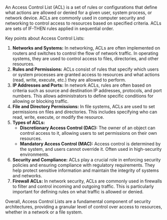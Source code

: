 An Access Control List (ACL) is a set of rules or configurations that define what actions are allowed or denied for a given user, system process, or network device. ACLs are commonly used in computer security and networking to control access to resources based on specified criteria. ACLs are sets of IF-THEN rules applied in sequential order.

Key points about Access Control Lists:

1. **Networks and Systems:** In networking, ACLs are often implemented on routers and switches to control the flow of network traffic. In operating systems, they are used to control access to files, directories, and other resources.
2. **Rules and Permissions:** ACLs consist of rules that specify which users or system processes are granted access to resources and what actions (read, write, execute, etc.) they are allowed to perform.
3. **IP Addresses and Ports:** In network ACLs, rules are often based on criteria such as source and destination IP addresses, protocols, and port numbers. This allows administrators to define specific conditions for allowing or blocking traffic.
4. **File and Directory Permissions:** In file systems, ACLs are used to set permissions on files and directories. This includes specifying who can read, write, execute, or modify the resource.
5. **Types of ACLs:**
    - **Discretionary Access Control (DAC):** The owner of an object can control access to it, allowing users to set permissions on their own resources.
    - **Mandatory Access Control (MAC):** Access control is determined by the system, and users cannot override it. Often used in high-security environments.
6. **Security and Compliance:** ACLs play a crucial role in enforcing security policies and ensuring compliance with regulatory requirements. They help protect sensitive information and maintain the integrity of systems and networks.
7. **Firewall ACLs:** In network security, ACLs are commonly used in firewalls to filter and control incoming and outgoing traffic. This is particularly important for defining rules on what traffic is allowed or denied.

Overall, Access Control Lists are a fundamental component of security architectures, providing a granular level of control over access to resources, whether in a network or a file system.